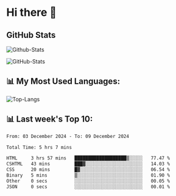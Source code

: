 # Hi there 👋

## GitHub Stats
![Github-Stats](https://github-readme-stats-sigma-five.vercel.app/api?username=ltorson&show_icons=true&theme=radical&count_private=true&show=reviews,discussions_started,discussions_answered,prs_merged,prs_merged_percentage)

![GitHub-Stats](https://github-readme-stats.vercel.app/api/wakatime?username=LeeTorson&theme=synthwave&size_weight=0.5&count_weight=0.5&title_color=36F9F6&langs_count=10&count_private=true)

## 📊 My Most Used Languages:
![Top-Langs](https://github-readme-stats-sigma-five.vercel.app/api/top-langs/?username=LTorson&layout=compact&langs_count=10)


## 📊 Last week's Top 10:
<!--START_SECTION:waka-->

```txt
From: 03 December 2024 - To: 09 December 2024

Total Time: 5 hrs 7 mins

HTML     3 hrs 57 mins   ███████████████████▒░░░░░   77.47 %
CSHTML   43 mins         ███▓░░░░░░░░░░░░░░░░░░░░░   14.03 %
CSS      20 mins         █▓░░░░░░░░░░░░░░░░░░░░░░░   06.54 %
Binary   5 mins          ▒░░░░░░░░░░░░░░░░░░░░░░░░   01.90 %
Other    0 secs          ░░░░░░░░░░░░░░░░░░░░░░░░░   00.05 %
JSON     0 secs          ░░░░░░░░░░░░░░░░░░░░░░░░░   00.01 %
```

<!--END_SECTION:waka-->

